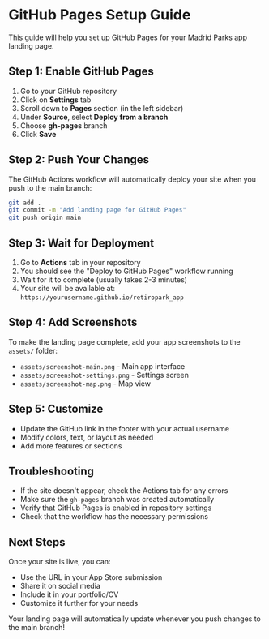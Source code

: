 # GitHub Pages Setup Guide

This guide will help you set up GitHub Pages for your Madrid Parks app landing page.

## Step 1: Enable GitHub Pages

1. Go to your GitHub repository
2. Click on **Settings** tab
3. Scroll down to **Pages** section (in the left sidebar)
4. Under **Source**, select **Deploy from a branch**
5. Choose **gh-pages** branch
6. Click **Save**

## Step 2: Push Your Changes

The GitHub Actions workflow will automatically deploy your site when you push to the main branch:

```bash
git add .
git commit -m "Add landing page for GitHub Pages"
git push origin main
```

## Step 3: Wait for Deployment

1. Go to **Actions** tab in your repository
2. You should see the "Deploy to GitHub Pages" workflow running
3. Wait for it to complete (usually takes 2-3 minutes)
4. Your site will be available at: `https://yourusername.github.io/retiropark_app`

## Step 4: Add Screenshots

To make the landing page complete, add your app screenshots to the `assets/` folder:

- `assets/screenshot-main.png` - Main app interface
- `assets/screenshot-settings.png` - Settings screen  
- `assets/screenshot-map.png` - Map view

## Step 5: Customize

- Update the GitHub link in the footer with your actual username
- Modify colors, text, or layout as needed
- Add more features or sections

## Troubleshooting

- If the site doesn't appear, check the Actions tab for any errors
- Make sure the `gh-pages` branch was created automatically
- Verify that GitHub Pages is enabled in repository settings
- Check that the workflow has the necessary permissions

## Next Steps

Once your site is live, you can:
- Use the URL in your App Store submission
- Share it on social media
- Include it in your portfolio/CV
- Customize it further for your needs

Your landing page will automatically update whenever you push changes to the main branch!
